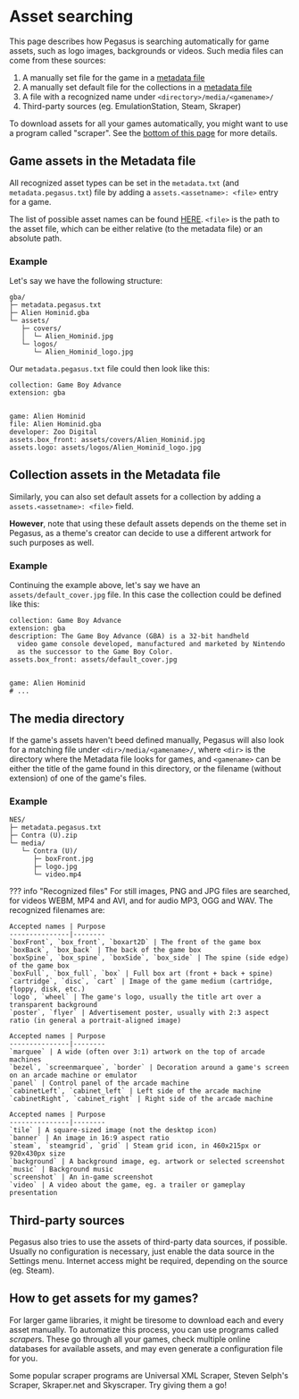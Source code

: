 # Asset searching

This page describes how Pegasus is searching automatically for game assets, such as logo images, backgrounds or videos. Such media files can come from these sources:

1. A manually set file for the game in a [metadata file](meta-files.md)
2. A manually set default file for the collections in a [metadata file](meta-files.md)
3. A file with a recognized name under `<directory>/media/<gamename>/`
4. Third-party sources (eg. EmulationStation, Steam, Skraper)

To download assets for all your games automatically, you might want to use a program called "scraper". See the [bottom of this page](#how-to-get-assets-for-my-games) for more details.


## Game assets in the Metadata file

All recognized asset types can be set in the `metadata.txt` (and `metadata.pegasus.txt`) file by adding a `assets.<assetname>: <file>` entry for a game.

The list of possible asset names can be found [HERE](../themes/api.md#game-assets). `<file>` is the path to the asset file, which can be either relative (to the metadata file) or an absolute path.

### Example

Let's say we have the following structure:

```
gba/
├─ metadata.pegasus.txt
├─ Alien Hominid.gba
└─ assets/
   ├─ covers/
   │  └─ Alien_Hominid.jpg
   └─ logos/
      └─ Alien_Hominid_logo.jpg
```

Our `metadata.pegasus.txt` file could then look like this:

```make
collection: Game Boy Advance
extension: gba


game: Alien Hominid
file: Alien Hominid.gba
developer: Zoo Digital
assets.box_front: assets/covers/Alien_Hominid.jpg
assets.logo: assets/logos/Alien_Hominid_logo.jpg
```


## Collection assets in the Metadata file

Similarly, you can also set default assets for a collection by adding a `assets.<assetname>: <file>` field.

**However**, note that using these default assets depends on the theme set in Pegasus, as a theme's creator can decide to use a different artwork for such purposes as well.

### Example

Continuing the example above, let's say we have an `assets/default_cover.jpg` file. In this case the collection could be defined like this:

```make
collection: Game Boy Advance
extension: gba
description: The Game Boy Advance (GBA) is a 32-bit handheld
  video game console developed, manufactured and marketed by Nintendo
  as the successor to the Game Boy Color.
assets.box_front: assets/default_cover.jpg


game: Alien Hominid
# ...
```


## The media directory

If the game's assets haven't beed defined manually, Pegasus will also look for a matching file under `<dir>/media/<gamename>/`, where `<dir>` is the directory where the Metadata file looks for games, and `<gamename>` can be either the title of the game found in this directory, or the filename (without extension) of one of the game's files.

### Example

```
NES/
├─ metadata.pegasus.txt
├─ Contra (U).zip
└─ media/
   └─ Contra (U)/
      ├─ boxFront.jpg
      ├─ logo.jpg
      └─ video.mp4
```

??? info "Recognized files"
    For still images, PNG and JPG files are searched, for videos WEBM, MP4 and AVI, and for audio MP3, OGG and WAV. The recognized filenames are:

    Accepted names | Purpose
    ---------------|--------
    `boxFront`, `box_front`, `boxart2D` | The front of the game box
    `boxBack`, `box_back` | The back of the game box
    `boxSpine`, `box_spine`, `boxSide`, `box_side` | The spine (side edge) of the game box
    `boxFull`, `box_full`, `box` | Full box art (front + back + spine)
    `cartridge`, `disc`, `cart` | Image of the game medium (cartridge, floppy, disk, etc.)
    `logo`, `wheel` | The game's logo, usually the title art over a transparent background
    `poster`, `flyer` | Advertisement poster, usually with 2:3 aspect ratio (in general a portrait-aligned image)

    Accepted names | Purpose
    ---------------|--------
    `marquee` | A wide (often over 3:1) artwork on the top of arcade machines
    `bezel`, `screenmarquee`, `border` | Decoration around a game's screen on an arcade machine or emulator
    `panel` | Control panel of the arcade machine
    `cabinetLeft`, `cabinet_left` | Left side of the arcade machine
    `cabinetRight`, `cabinet_right` | Right side of the arcade machine

    Accepted names | Purpose
    ---------------|--------
    `tile` | A square-sized image (not the desktop icon)
    `banner` | An image in 16:9 aspect ratio
    `steam`, `steamgrid`, `grid` | Steam grid icon, in 460x215px or 920x430px size
    `background` | A background image, eg. artwork or selected screenshot
    `music` | Background music
    `screenshot` | An in-game screenshot
    `video` | A video about the game, eg. a trailer or gameplay presentation

## Third-party sources

Pegasus also tries to use the assets of third-party data sources, if possible. Usually no configuration is necessary, just enable the data source in the Settings menu. Internet access might be required, depending on the source (eg. Steam).

## How to get assets for my games?

For larger game libraries, it might be tiresome to download each and every asset manually. To automatize this process, you can use programs called *scraper*s. These go through all your games, check multiple online databases for available assets, and may even generate a configuration file for you.

Some popular scraper programs are Universal XML Scraper, Steven Selph's Scraper, Skraper.net and Skyscraper. Try giving them a go!
